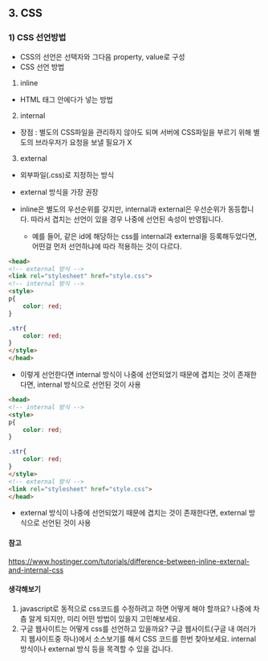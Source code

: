 ## 3. CSS
### 1) CSS 선언방법
* CSS의 선언은 선택자와 그다음 property, value로 구성
* CSS 선언 방법
1. inline
* HTML 태그 안에다가 넣는 방법
2. internal
* 장점 : 별도의 CSS파일을 관리하지 않아도 되며 서버에 CSS파일을 부르기 위해 별도의 브라우저가 요청을 보낼 필요가 X
3. external
* 외부파일(.css)로 지정하는 방식
* external 방식을 가장 권장

* inline은 별도의 우선순위를 갖지만, internal과 external은 우선순위가 동등합니다. 따라서 겹치는 선언이 있을 경우 나중에 선언된 속성이 반영됩니다.
  - 예를 들어, 같은 id에 해당하는 css를 internal과 external을 등록해두었다면, 어떤걸 먼저 선언하냐에 따라 적용하는 것이 다르다.
```HTML
<head>
<!-- external 방식 -->
<link rel="stylesheet" href="style.css">
<!-- internal 방식 -->
<style>
p{
	color: red;
}

.str{
	color: red;
}
</style>
</head>
```
* 이렇게 선언한다면 internal 방식이 나중에 선언되었기 때문에 겹치는 것이 존재한다면, internal 방식으로 선언된 것이 사용
```HTML
<head>
<!-- internal 방식 -->
<style>
p{
	color: red;
}

.str{
	color: red;
}
</style>
<!-- external 방식 -->
<link rel="stylesheet" href="style.css">
</head>
```
* external 방식이 나중에 선언되었기 때문에 겹치는 것이 존재한다면, external 방식으로 선언된 것이 사용

#### 참고
https://www.hostinger.com/tutorials/difference-between-inline-external-and-internal-css

#### 생각해보기
1. javascript로 동적으로 css코드를 수정하려고 하면 어떻게 해야 할까요? 나중에 차츰 알게 되지만, 미리 어떤 방법이 있을지 고민해보세요.
2. 구글 웹사이트는 어떻게 css를 선언하고 있을까요? 구글 웹사이트(구글 내 여러가지 웹사이트중 하나)에서 소스보기를 해서 CSS 코드를 한번 찾아보세요. internal 방식이나 external 방식 등을 목격할 수 있을 겁니다.
